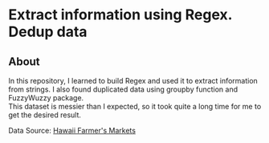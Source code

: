 # Extract information using Regex. Dedup data
## About
In this repository, I learned to build Regex and used it to extract information from strings. I also found duplicated data using groupby function and FuzzyWuzzy package.<br>
This dataset is messier than I expected, so it took quite a long time for me to get the desired result.<br>

Data Source: [Hawaii Farmer's Markets](https://data.hawaii.gov/Economic-Development/Hawaii-Farmer-s-Markets/nqfm-3etr/data)
